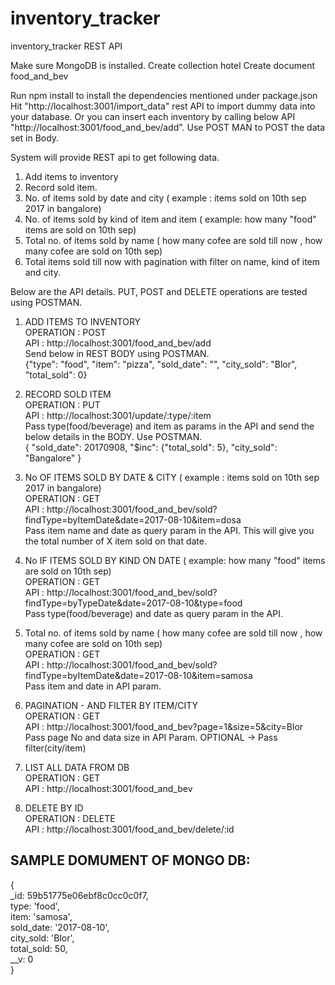# inventory_tracker
inventory_tracker REST API

Make sure MongoDB is installed.
Create collection hotel
Create document food_and_bev

Run npm install to install the dependencies mentioned under package.json
Hit "http://localhost:3001/import_data" rest API to import dummy data into your database. Or you can insert each inventory by calling below API
"http://localhost:3001/food_and_bev/add". Use POST MAN to POST the data set in Body.

System will provide REST api to get following data.
1. Add items to inventory
2. Record sold item.
3. No. of items sold by date and city ( example : items sold on 10th sep 2017 in bangalore)
4. No. of items sold by kind of item and item ( example: how many "food" items are sold on 10th sep)
5. Total no. of items sold by name ( how many cofee are sold till now , how many cofee are sold on 10th sep)
6. Total items sold till now with pagination with filter on name, kind of item and city.


Below are the API details. PUT, POST and DELETE operations are tested using POSTMAN.

1) ADD ITEMS TO INVENTORY                                                                                               
OPERATION : POST                                                                                                    
API       : http://localhost:3001/food_and_bev/add                                                                              
Send below in REST BODY using POSTMAN.                                                                                
{"type": "food", "item": "pizza", "sold_date": "", "city_sold": "Blor", "total_sold": 0}                                    

2) RECORD SOLD ITEM                                                                                                           
OPERATION : PUT                                                                                                       
API       : http://localhost:3001/update/:type/:item                                                                      
Pass type(food/beverage) and item as params in the API and send the below details in the BODY. Use POSTMAN.                       
{ "sold_date": 20170908, "$inc": {"total_sold": 5}, "city_sold": "Bangalore" }                                        

3) No OF ITEMS SOLD BY DATE & CITY ( example : items sold on 10th sep 2017 in bangalore)                                
OPERATION : GET                                                                                       
API       : http://localhost:3001/food_and_bev/sold?findType=byItemDate&date=2017-08-10&item=dosa                           
Pass item name and date as query param in the API. This will give you the total number of X item sold on that date.         

4) No IF ITEMS SOLD BY KIND ON DATE ( example: how many "food" items are sold on 10th sep)                            
OPERATION : GET                                                                                                 
API       : http://localhost:3001/food_and_bev/sold?findType=byTypeDate&date=2017-08-10&type=food                               
Pass type(food/beverage) and date as query param in the API.                                                                

5) Total no. of items sold by name ( how many cofee are sold till now , how many cofee are sold on 10th sep)                    
OPERATION : GET                                                                                                   
API       : http://localhost:3001/food_and_bev/sold?findType=byItemDate&date=2017-08-10&item=samosa                           
Pass item and date in API param.                                                                                        

6) PAGINATION - AND FILTER BY ITEM/CITY                                                                                     
OPERATION : GET                                                                                                         
API       : http://localhost:3001/food_and_bev?page=1&size=5&city=Blor                                                      
Pass page No and data size in API Param. OPTIONAL -> Pass filter(city/item)                                                   

7) LIST ALL DATA FROM DB                                                                                                      
OPERATION : GET                                                                                                               
API       : http://localhost:3001/food_and_bev                                                                                  

8) DELETE BY ID                                                                                                                 
OPERATION : DELETE                                                                                                        
API       : http://localhost:3001/food_and_bev/delete/:id                                                                       

SAMPLE DOMUMENT OF MONGO DB:
---------------------------
{                                                                                                                                 
   _id: 59b51775e06ebf8c0cc0c0f7,                                                                                                   
  type: 'food',                                                                                                                     
  item: 'samosa',                                                                                                                     
  sold_date: '2017-08-10',                                                                                                          
  city_sold: 'Blor',                                                                                                                  
  total_sold: 50,                                                                                                                     
  __v: 0                                                                                                                                  
}
